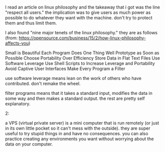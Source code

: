 I read an article on linux philosophy and the takeaway that i got was the line "respect all users." the implication was to give users as much power as possible to do whatever they want with the machine. don't try to protect them and thus limit them. 

I also found "nine major tenets of the linux philosophy."
they are as follows (from: https://opensource.com/business/15/2/how-linux-philosophy-affects-you)

Small is Beautiful 
Each Program Does One Thing Well
Prototype as Soon as Possible
Choose Portability Over Efficiency
Store Data in Flat Text Files
Use Software Leverage
Use Shell Scripts to Increase Leverage and Portability
Avoid Captive User Interfaces
Make Every Program a Filter

use software leverage means lean on the work of others who have contributed. don't remake the wheel.

filter programs means that it takes a standard input, modifies the data in some way and then makes a standard output. the rest are pretty self explanatory. 


2:

a VPS (virtual private server) is a mini computer that is run remotely (or just in its own little pocket so it can't mess with the outside). they are super useful to try stupid things in and have no consequences. you can also practice creating any environments you want without worrying about the data on your computer.